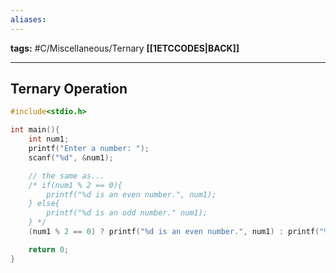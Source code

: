 ```yaml
---
aliases:
---
```

**tags:** #C/Miscellaneous/Ternary 
**[[1ETCCODES|BACK]]**

---
## Ternary Operation
```C
#include<stdio.h>

int main(){
    int num1;
    printf("Enter a number: ");
    scanf("%d", &num1);

    // the same as... 
    /* if(num1 % 2 == 0){
        printf("%d is an even number.", num1);
    } else{
        printf("%d is an odd number." num1);
    } */
    (num1 % 2 == 0) ? printf("%d is an even number.", num1) : printf("%d is an odd number.", num1);

    return 0;
}
```
